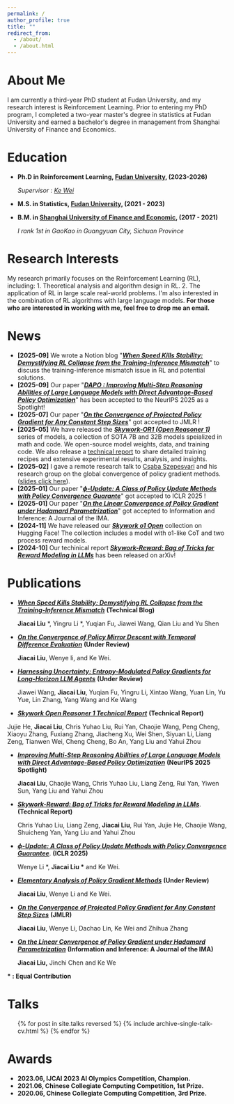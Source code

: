 ```yaml
---
permalink: /
author_profile: true
title: ""
redirect_from: 
  - /about/
  - /about.html
---
```


About Me
======
I am currently a third-year PhD student at Fudan University, and my research interest is Reinforcement Learning. Prior to entering my PhD program, I completed a two-year master's degree in statistics at Fudan University and earned a bachelor's degree in management from Shanghai University of Finance and Economics.



Education
======

* **Ph.D in Reinforcement Learning, [Fudan University](https://www.fudan.edu.cn/), (2023-2026)**

  *Supervisor : [Ke Wei](https://makwei.github.io/)*

* **M.S. in Statistics, [Fudan University](https://www.fudan.edu.cn/), (2021 - 2023)**

* **B.M. in [Shanghai University of Finance and Economic](https://www.sufe.edu.cn/), (2017 - 2021)**

  *I rank 1st in GaoKao in Guangyuan City, Sichuan Province*
  
  

Research Interests
======

My research  primarily focuses on the Reinforcement Learning (RL), including: 1. Theoretical analysis and algorithm design in RL.  2. The application of RL in large scale real-world problems. I'm also interested in the combination of RL algorithms with large language models. **For those who are interested in working with me, feel free to drop me an email.**



News
======

- **[2025-09]** We wrote a Notion blog "***[When Speed Kills Stability: Demystifying RL Collapse from the Training-Inference Mismatch](https://yingru.notion.site/When-Speed-Kills-Stability-Demystifying-RL-Collapse-from-the-Training-Inference-Mismatch-271211a558b7808d8b12d403fd15edda)***" to discuss the training-inference mismatch issue in RL and potential solutions.
- **[2025-09]** Our paper "***[DAPO : Improving Multi-Step Reasoning Abilities of Large Language Models with Direct Advantage-Based Policy Optimization](https://arxiv.org/abs/2412.18279)***" has been accepted to the NeurIPS 2025 as a Spotlight!
- **[2025-07]** Our paper "***[On the Convergence of Projected Policy Gradient for Any Constant Step Sizes](https://www.jmlr.org/papers/volume23/22-0056/22-0056.pdf)***" got accepted to JMLR !
- **[2025-05]** We have released the [***Skywork-OR1 (Open Reasoner 1)***](https://github.com/SkyworkAI/Skywork-OR1) series of models, a collection of SOTA 7B and 32B models speialized in math and code. We open-source model weights, data, and training code. We also release a [technical report](https://arxiv.org/abs/2505.22312) to share detailed training recipes and extensive experimental results, analysis, and insights.
- **[2025-02]** I gave a remote research talk to [Csaba Szepesvari](https://sites.ualberta.ca/~szepesva/) and his research group on the global convergence of policy gradient methods. ([slides click here](https://drive.google.com/file/d/1ZM8YQGPM4Gx3s4_M_AjYUEVppuo0m25_/view)).
- **[2025-01]** Our paper "***[$\phi$-Update: A Class of Policy Update Methods with Policy Convergence Guarante](https://openreview.net/pdf?id=fh7GYa7cjO)***" got accepted to ICLR 2025 !
- **[2025-01]** Our paper "***[On the Linear Convergence of Policy Gradient under Hadamard Parametrization](https://academic.oup.com/imaiai/article-abstract/14/1/iaaf003/8046259?redirectedFrom=PDF)***" got accepted to Information and Inference: A Journal of the IMA.
- **[2024-11]** We have released our *[**Skywork o1 Open**](https://huggingface.co/collections/Skywork/skywork-o1-open-67453df58e12f6c3934738d0)* collection on Hugging Face! The collection includes a model with o1-like CoT and two process reward models.
- **[2024-10]** Our techinical report [***Skywork-Reward: Bag of Tricks for Reward Modeling in LLMs***](https://arxiv.org/abs/2410.18451) has been released on arXiv!



Publications
======

- ***[When Speed Kills Stability: Demystifying RL Collapse from the Training-Inference Mismatch](https://yingru.notion.site/When-Speed-Kills-Stability-Demystifying-RL-Collapse-from-the-Training-Inference-Mismatch-271211a558b7808d8b12d403fd15edda)*** **(Technical Blog)**

  **Jiacai Liu** \*, Yingru Li \*, Yuqian Fu, Jiawei Wang, Qian Liu and Yu Shen 

- ***[On the Convergence of Policy Mirror Descent with Temporal Difference Evaluation](https://arxiv.org/abs/2509.18822)*** **(Under Review)**

  **Jiacai Liu**, Wenye li, and Ke Wei. 

- ***[Harnessing Uncertainty: Entropy-Modulated Policy Gradients for Long-Horizon LLM Agents](https://empgseed-seed.github.io/)*** **(Under Review)**

  Jiawei Wang, **Jiacai Liu**, Yuqian Fu, Yingru Li, Xintao Wang, Yuan Lin, Yu Yue, Lin Zhang, Yang Wang and Ke Wang

-  ***[Skywork Open Reasoner 1 Technical Report](https://arxiv.org/abs/2505.22312)*** **(Technical Report)**

  Jujie He, **Jiacai Liu**, Chris Yuhao Liu, Rui Yan, Chaojie Wang, Peng Cheng, Xiaoyu Zhang, Fuxiang Zhang, Jiacheng Xu, Wei Shen, Siyuan Li, Liang Zeng, Tianwen Wei, Cheng Cheng, Bo An, Yang Liu and Yahui Zhou

- ***[Improving Multi-Step Reasoning Abilities of Large Language Models with Direct Advantage-Based Policy Optimization](https://arxiv.org/abs/2412.18279)*** **(NeurIPS 2025 Spotlight)**

  **Jiacai Liu**, Chaojie Wang, Chris Yuhao Liu, Liang Zeng, Rui Yan, Yiwen Sun, Yang Liu and Yahui Zhou

- ***[Skywork-Reward: Bag of Tricks for Reward Modeling in LLMs](https://arxiv.org/abs/2410.18451)***. **(Technical Report)**

  Chris Yuhao Liu, Liang Zeng, **Jiacai Liu**, Rui Yan, Jujie He, Chaojie Wang, Shuicheng Yan, Yang Liu and Yahui Zhou

- ***[$\phi$-Update: A Class of Policy Update Methods with Policy Convergence Guarantee](https://openreview.net/pdf?id=fh7GYa7cjO)***. **(ICLR 2025)**

   Wenye Li \*, **Jiacai Liu \*** and Ke Wei.

- ***[Elementary Analysis of Policy Gradient Methods](https://arxiv.org/abs/2404.03372)*** **(Under Review)**

  **Jiacai Liu**,  Wenye Li  and Ke Wei.

- ***[On the Convergence of Projected Policy Gradient for Any Constant Step Sizes](https://www.jmlr.org/papers/volume23/22-0056/22-0056.pdf)*** **(JMLR)**

  **Jiacai Liu**, Wenye Li, Dachao Lin, Ke Wei and Zhihua Zhang

- ***[On the Linear Convergence of Policy Gradient under Hadamard Parametrization](https://academic.oup.com/imaiai/article-abstract/14/1/iaaf003/8046259?redirectedFrom=PDF)*** **(Information and Inference: A Journal of the IMA)**

  **Jiacai Liu,** Jinchi Chen and Ke We

 **\* : Equal Contribution** 



Talks
======

  <ul>{% for post in site.talks reversed %}
    {% include archive-single-talk-cv.html  %}
  {% endfor %}</ul>


Awards
======

- **2023.06, IJCAI 2023 AI Olympics Competition, Champion.**
- **2021.06, Chinese Collegiate Computing Competition, 1st Prize.**
- **2020.06, Chinese Collegiate Computing Competition, 3rd Prize.**

